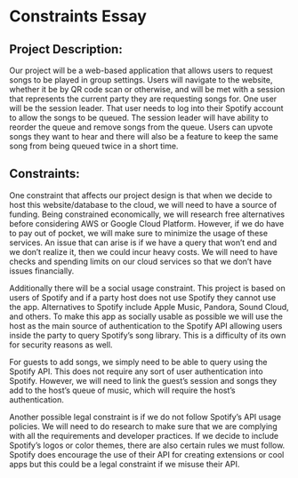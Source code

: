 # Constraints Essay 

## Project Description:

Our project will be a web-based application that allows users to request songs to be played in group settings. Users will navigate to the website, whether it be by QR code scan or otherwise, and will be met with a session that represents the current party they are requesting songs for. One user will be the session leader. That user needs to log into their Spotify account to allow the songs to be queued. The session leader will have ability to reorder the queue and remove songs from the queue. Users can upvote songs they want to hear and there will also be a feature to keep the same song from being queued twice in a short time.

 

## Constraints:

One constraint that affects our project design is that when we decide to host this website/database to the cloud, we will need to have a source of funding. Being constrained economically, we will research free alternatives before considering AWS or Google Cloud Platform. However, if we do have to pay out of pocket, we will make sure to minimize the usage of these services. An issue that can arise is if we have a query that won’t end and we don’t realize it, then we could incur heavy costs. We will need to have checks and spending limits on our cloud services so that we don’t have issues financially.

Additionally there will be a social usage constraint. This project is based on users of Spotify and if a party host does not use Spotify they cannot use the app. Alternatives to Spotify include Apple Music, Pandora, Sound Cloud, and others. To make this app as socially usable as possible we will use the host as the main source of authentication to the Spotify API allowing users inside the party to query Spotify’s song library. This is a difficulty of its own for security reasons as well. 

For guests to add songs, we simply need to be able to query using the Spotify API. This does not require any sort of user authentication into Spotify. However, we will need to link the guest’s session and songs they add to the host’s queue of music, which will require the host’s authentication.

Another possible legal constraint is if we do not follow Spotify’s API usage policies. We will need to do research to make sure that we are complying with all the requirements and developer practices. If we decide to include Spotify’s logos or color themes, there are also certain rules we must follow. Spotify does encourage the use of their API for creating extensions or cool apps but this could be a legal constraint if we misuse their API.